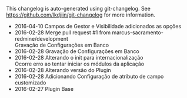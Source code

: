 This changelog is auto-generated using git-changelog.
See https://github.com/lkdjiin/git-changelog for more information.

* 2016-04-10 Campos de Gestor e Visibilidade adicionados as opções  
* 2016-02-28 Merge pull request #1 from marcus-sacramento-redmine/development  
  Gravação de Configurações em Banco
* 2016-02-28 Gravação de Configurações em Banco  
* 2016-02-28 Alterando o init para internacionalização  
  Ocorre erro ao tentar iniciar os módulos da aplicação
* 2016-02-28 Alterando versão do Plugin  
* 2016-02-28 Adicionando Configuração de atributo de campo customizado  
* 2016-02-27 Plugin Base  
